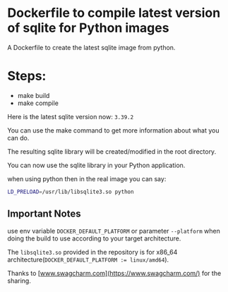 # Dockerfile to compile latest version of sqlite for Python images
A Dockerfile to create the latest sqlite image from python.

# Steps:
- make build
- make compile


Here is the latest sqlite version now: `3.39.2`

You can use the make command to get more information about what you can do.

The resulting sqlite library will be created/modified in the root directory.

You can now use the sqlite library in your Python application.

when using python then in the real image you can say:
```bash
LD_PRELOAD=/usr/lib/libsqlite3.so python
```

## Important Notes
use env variable `DOCKER_DEFAULT_PLATFORM` or parameter `--platform` when doing the build to use according to your target architecture.

The `libsqlite3.so` provided in the repository is for x86_64 architecture(`DOCKER_DEFAULT_PLATFORM := linux/amd64`).

Thanks to [www.swagcharm.com](https://www.swagcharm.com/) for the sharing.
